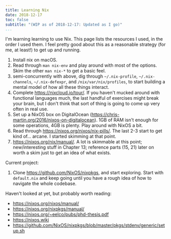 ```yaml
---
title: Learning Nix
date: 2018-12-17
toc: false
subtitle: "(WIP as of 2018-12-17: Updated as I go)"
...
```


I'm learning learning to use Nix. This page lists the resources I used, in the
order I used them. I feel pretty good about this as a reasonable strategy (for
me, at least!) to get up and running.

1. Install nix on macOS.
1. Read through `man nix-env` and play around with most of the options. Skim the other `man nix-*`
   to get a basic feel.
1. semi-concurrently with above, dig through `~/.nix-profile`, `~/.nix-channels`, `~/.nix-defexpr`,
   and `/nix/var/nix/profiles`, to start building a mental model of how all these things interact.
1. Complete <https://nixcloud.io/tour/>. If you haven't mucked around with functional languages
   much, the last handful of exercises might break your brain, but I don't think that sort of thing
   is going to come up very often in real use.
1. Set up a NixOS box on DigitalOcean (<https://chris-martin.org/2016/nixos-on-digitalocean>). 1GB
   of RAM isn't enough for some operations, 4GB is plenty. Play around with NixOS a bit.
1. Read through <https://nixos.org/nixos/nix-pills/>. The last 2-3 start to get kind of... arcane.
   I started skimming at that point.
1. <https://nixos.org/nix/manual/>. A lot is skimmable at this point; new/interesting stuff in
   Chapter 13; reference parts (15, 21) later on worth a skim just to get an idea of what exists.

Current project:

1. Clone <https://github.com/NixOS/nixpkgs>, and start exploring. Start with `default.nix` and keep
   going until you have a rough idea of how to navigate the whole codebase.

Haven't looked at yet, but probably worth reading:

* <https://nixos.org/nixos/manual/>
* <https://nixos.org/nixpkgs/manual/>
* <https://nixos.org/~eelco/pubs/phd-thesis.pdf>
* <https://nixos.wiki>
* <https://github.com/NixOS/nixpkgs/blob/master/pkgs/stdenv/generic/setup.sh>
